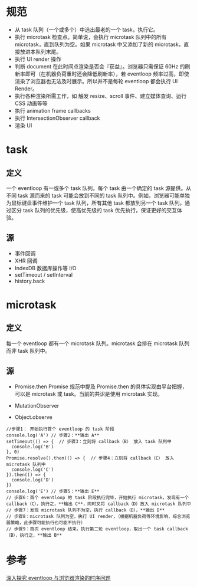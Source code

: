 # 规范
- 从 task 队列（一个或多个）中选出最老的一个 task，执行它。
- 执行 microtask 检查点。简单说，会执行 microtask 队列中的所有 microtask，直到队列为空。如果 microtask 中又添加了新的 microtask，直接放进本队列末尾。
- 执行 UI render 操作
- 判断 document 在此时间点渲染是否会『获益』。浏览器只需保证 60Hz 的刷新率即可（在机器负荷重时还会降低刷新率），若 eventloop 频率过高，即使渲染了浏览器也无法及时展示。所以并不是每轮 eventloop 都会执行 UI Render。
- 执行各种渲染所需工作，如 触发 resize、scroll 事件、建立媒体查询、运行 CSS 动画等等
- 执行 animation frame callbacks
- 执行 IntersectionObserver callback
- 渲染 UI

# task
## 定义
一个 eventloop 有一或多个 task 队列。每个 task 由一个确定的 task 源提供。从不同 task 源而来的 task 可能会放到不同的 task 队列中。例如，浏览器可能单独为鼠标键盘事件维护一个 task 队列，所有其他 task 都放到另一个 task 队列。通过区分 task 队列的优先级，使高优先级的 task 优先执行，保证更好的交互体验。
## 源
- 事件回调
- XHR 回调
- IndexDB 数据库操作等 I/O
- setTimeout / setInterval
- history.back

# microtask
## 定义
每一个 eventloop 都有一个 microtask 队列。microtask 会排在 microtask 队列而非 task 队列中。
## 源
- Promise.then
Promise 规范中提及 Promise.then 的具体实现由平台把握，可以是 microtask 或 task。当前的共识是使用 microtask 实现。

- MutationObserver
- Object.observe

```
//步骤1： 开始执行首个 eventloop 的 task 阶段
console.log('A') // 步骤2：**输出 A**
setTimeout(() => {  // 步骤3：立刻将 callback（B） 放入 task 队列中
  console.log('B')
}, 0)
Promise.resolve().then(() => {  // 步骤4：立刻将 callback（C） 放入 microtask 队列中
  console.log('C')
}).then(() => {
  console.log('D')
})
console.log('E') // 步骤5：**输出 E**
// 步骤6：首个 eventloop 的 task 阶段执行完毕，开始执行 microtask，发现有一个 callback（C），执行之，**输出 C**，同时又将 callback（D）放入 microtask 队列中
// 步骤7：发现 microtask 队列不为空，执行 callback（D），**输出 D**
// 步骤8：microtask 队列为空，执行 UI render，（根据机器负荷等环境影响，综合浏览器策略，此步骤可能执行也可能不执行）
// 步骤9：首次 eventloop 结束。执行第二轮 eventloop，取出一个 task callback（B），执行之，**输出 B**
```
# 参考
[深入探究 eventloop 与浏览器渲染的时序问题](https://www.404forest.com/2017/07/18/how-javascript-actually-works-eventloop-and-uirendering/)
